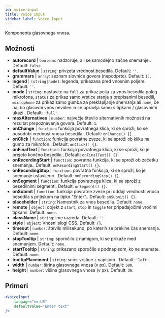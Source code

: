 ```yaml
---
id: voice-input
title: Voice Input
sidebar_label: Voice Input
---
```


Komponenta glasovnega vnosa.

## Možnosti

* __autorecord__ | `boolean`: nadzoruje, ali se samodejno začne snemanje.. Default: `false`.
* __defaultValue__ | `string`: privzeta vrednost besedila. Default: `''`.
* __grammars__ | `array`: seznam slovnice govora (nepodprto). Default: `[]`.
* __legend__ | `(string|node)`: legenda, prikazana pred vnosnim poljem. Default: `''`.
* __mode__ | `string`: nastavite na `full` za prikaz polja za vnos besedila poleg mikrofona, `status` za prikaz samo vrstice stanja s prepisanimi besedili, `microphone` za prikaz samo gumba za preklapljanje snemanja ali `none`, če naj bo glasovni vnos neviden in se upravlja samo s tipkami / glasovnimi ukazi.. Default: `'full'`.
* __maxAlternatives__ | `number`: največje število alternativnih možnosti na rezultat prepoznavanja govora. Default: `1`.
* __onChange__ | `function`: funkcija povratnega klica, ki se sproži, ko se posodobi vrednost vnosa besedila.. Default: `onChange() {}`.
* __onClick__ | `function`: funkcija povratne zveze, ki se sproži ob kliku na gumb za mikrofon.. Default: `onClick() {}`.
* __onFinalText__ | `function`: funkcija povratnega klica, ki se sproži, ko je prejeto končno besedilo.. Default: `onFinalText() {}`.
* __onRecordingStart__ | `function`: povratna funkcija, ki se sproži ob začetku snemanja.. Default: `onRecordingStart() {}`.
* __onRecordingStop__ | `function`: povratna funkcija, ki se sproži, ko je snemanje ustavljeno.. Default: `onRecordingStop() {}`.
* __onSegment__ | `function`: funkcija povratnega klica, ki se sproži z besedilnimi segmenti. Default: `onSegment() {}`.
* __onSubmit__ | `function`: funkcija povratne zveze pri oddaji vrednosti vnosa besedila s pritiskom na tipko "Enter".. Default: `onSubmit() {}`.
* __placeholder__ | `string`: Namestnik za vnos besedila. Default: `none`.
* __remote__ | `object`: objekt z `start`, `stop` in `toggle` ter pripadajočimi vročimi tipkami. Default: `none`.
* __className__ | `string`: ime razreda. Default: `''`.
* __style__ | `object`: Vnosni slogi CSS. Default: `{}`.
* __timeout__ | `number`: število milisekund, po katerih se prekine čas snemanja. Default: `none`.
* __stopTooltip__ | `string`: sporočilo z namigom, ki se prikaže med snemanjem. Default: `none`.
* __startTooltip__ | `string`: prikazano sporočilo s podnapisom, ko ne snemate. Default: `none`.
* __tooltipPlacement__ | `string`: smer vrstice z napisom.. Default: `'left'`.
* __width__ | `number`: širina glasovnega vnosa (v px). Default: `500`.
* __height__ | `number`: višina glasovnega vnosa (v px). Default: `36`.


## Primeri

```jsx live
<VoiceInput
    langage="en-US"
    defaultValue="Enter text"
/>
```



